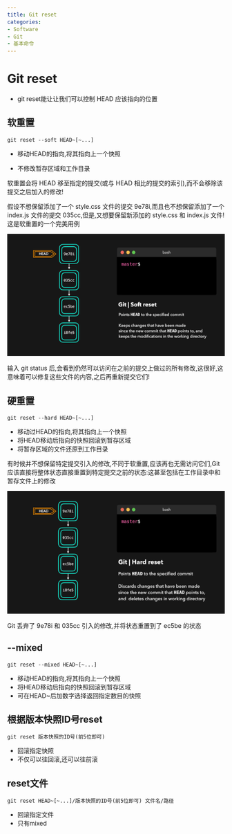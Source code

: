```yaml
---
title: Git reset
categories:
- Software
- Git
- 基本命令
---
```

# Git reset

- git reset能让让我们可以控制 HEAD 应该指向的位置

## 软重置

```shell
git reset --soft HEAD~[~...]
```

- 移动HEAD的指向,将其指向上一个快照

- 不修改暂存区域和工作目录

软重置会将 HEAD 移至指定的提交(或与 HEAD 相比的提交的索引),而不会移除该提交之后加入的修改!

假设不想保留添加了一个 style.css 文件的提交 9e78i,而且也不想保留添加了一个 index.js 文件的提交 035cc,但是,又想要保留新添加的 style.css 和 index.js 文件!这是软重置的一个完美用例

![img](https://raw.githubusercontent.com/LuShan123888/Files/main/Pictures/2020-12-10-BZY9n3d4hTvziXu.gif)

输入 git status 后,会看到仍然可以访问在之前的提交上做过的所有修改,这很好,这意味着可以修复这些文件的内容,之后再重新提交它们!

## 硬重置

```shell
git reset --hard HEAD~[~...]
```

- 移动过HEAD的指向,将其指向上一个快照
- 将HEAD移动后指向的快照回滚到暂存区域
- 将暂存区域的文件还原到工作目录

有时候并不想保留特定提交引入的修改,不同于软重置,应该再也无需访问它们,Git 应该直接将整体状态直接重置到特定提交之前的状态:这甚至包括在工作目录中和暂存文件上的修改

![img](https://raw.githubusercontent.com/LuShan123888/Files/main/Pictures/2020-12-10-kzpT9Smq8v3QZRb.gif)

Git 丢弃了 9e78i 和 035cc 引入的修改,并将状态重置到了 ec5be 的状态

##  --mixed

```shell
git reset --mixed HEAD~[~...]
```

- 移动HEAD的指向,将其指向上一个快照
- 将HEAD移动后指向的快照回滚到暂存区域
- 可在HEAD~后加数字选择返回指定数目的快照

## 根据版本快照ID号reset

```shell
git reset 版本快照的ID号(前5位即可)
```

- 回滚指定快照
- 不仅可以往回滚,还可以往前滚

##  reset文件

```shell
git reset HEAD~[~...]/版本快照的ID号(前5位即可) 文件名/路径
```

- 回滚指定文件
- 只有mixed